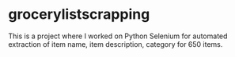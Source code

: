 # grocerylistscrapping
This is a project where I worked on Python Selenium for automated extraction of item name, item description, category for 650 items.
